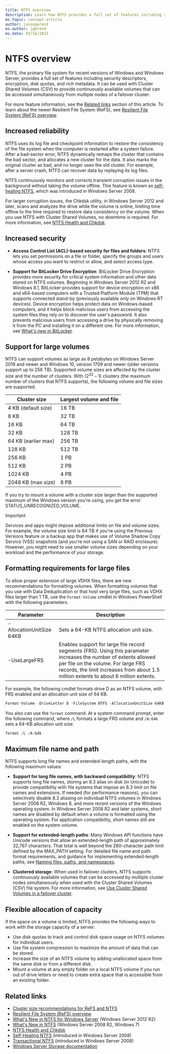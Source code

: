 ```yaml
---
title: NTFS overview
description: Learn how NTFS provides a full set of features including security descriptors, encryption, disk quotas, and rich metadata.
ms.topic: concept-article
author: jasongerend
ms.author: jgerend
ms.date: 03/16/2023
---
```


# NTFS overview

> 

NTFS, the primary file system for recent versions of Windows and Windows Server, provides a full set of features including security descriptors, encryption, disk quotas, and rich metadata. It can be used with Cluster Shared Volumes (CSV) to provide continuously available volumes that can be accessed simultaneously from multiple nodes of a failover cluster.

For more feature information, see the [Related links](#related-links) section of this article. To learn about the newer Resilient File System (ReFS), see [Resilient File System (ReFS) overview](../refs/refs-overview.md).

## Increased reliability

NTFS uses its log file and checkpoint information to restore the consistency of the file system when the computer is restarted after a system failure. After a bad-sector error, NTFS dynamically remaps the cluster that contains the bad sector, and allocates a new cluster for the data. It also marks the original cluster as bad, and no longer uses the old cluster. For example, after a server crash, NTFS can recover data by replaying its log files.

NTFS continuously monitors and corrects transient corruption issues in the background without taking the volume offline. This feature is known as [self-healing NTFS](/previous-versions/windows/it-pro/windows-server-2008-r2-and-2008/cc771388(v=ws.10)), which was introduced in Windows Server 2008.

For larger corruption issues, the Chkdsk utility, in Windows Server 2012 and later, scans and analyzes the drive while the volume is online, limiting time offline to the time required to restore data consistency on the volume. When you use NTFS with Cluster Shared Volumes, no downtime is required. For more information, see [NTFS Health and Chkdsk](/previous-versions/windows/it-pro/windows-server-2012-r2-and-2012/hh831536(v%3dws.11)).

## Increased security

- **Access Control List (ACL)-based security for files and folders**: NTFS lets you set permissions on a file or folder, specify the groups and users whose access you want to restrict or allow, and select access type.

- **Support for BitLocker Drive Encryption**: BitLocker Drive Encryption provides more security for critical system information and other data stored on NTFS volumes. Beginning in Windows Server 2012 R2 and Windows 8.1, BitLocker provides support for device encryption on x86 and x64-based computers with a Trusted Platform Module (TPM) that supports connected stand-by (previously available only on Windows RT devices). Device encryption helps protect data on Windows-based computers, and it helps block malicious users from accessing the system files they rely on to discover the user's password. It also prevents malicious users from accessing a drive by physically removing it from the PC and installing it on a different one. For more information, see [What's new in BitLocker](/previous-versions/windows/it-pro/windows-server-2012-r2-and-2012/dn306081(v%3dws.11)).

## Support for large volumes

NTFS can support volumes as large as 8 petabytes on Windows Server 2019 and newer and Windows 10, version 1709 and newer (older versions support up to 256 TB). Supported volume sizes are affected by the cluster size and the number of clusters. With (2<sup>32</sup> – 1) clusters (the maximum number of clusters that NTFS supports), the following volume and file sizes are supported.

  | Cluster size         | Largest volume and file |
  | -------------------  | -------------- |
  | 4 KB (default size)  | 16 TB          |
  | 8 KB                 | 32 TB          |
  | 16 KB                | 64 TB          |
  | 32 KB                | 128 TB         |
  | 64 KB (earlier max)  | 256 TB         |
  | 128 KB               | 512 TB         |
  | 256 KB               | 1 PB           |
  | 512 KB               | 2 PB           |
  | 1024 KB              | 4 PB           |
  | 2048 KB (max size)   | 8 PB           |

If you try to mount a volume with a cluster size larger than the supported maximum of the Windows version you're using, you get the error STATUS_UNRECOGNIZED_VOLUME.

> [!IMPORTANT]
> Services and apps might impose additional limits on file and volume sizes. For example, the volume size limit is 64 TB if you're using the Previous Versions feature or a backup app that makes use of Volume Shadow Copy Service (VSS) snapshots (and you're not using a SAN or RAID enclosure). However, you might need to use smaller volume sizes depending on your workload and the performance of your storage.

## Formatting requirements for large files

To allow proper extension of large VDHX files, there are new recommendations for formatting volumes. When formatting volumes that you use with Data Deduplication or that host very large files, such as VDHX files larger than 1 TB, use the `Format-Volume` cmdlet in Windows PowerShell with the following parameters.

|Parameter|Description|
|---|---|
|-AllocationUnitSize 64KB|Sets a 64-KB NTFS allocation unit size.|
|-UseLargeFRS|Enables support for large file record segments (FRS). Using this parameter increases the number of extents allowed per file on the volume. For large FRS records, the limit increases from about 1.5 million extents to about 6 million extents.|

For example, the following cmdlet formats drive D as an NTFS volume, with FRS enabled and an allocation unit size of 64 KB.

```PowerShell
Format-Volume -DriveLetter D -FileSystem NTFS -AllocationUnitSize 64KB -UseLargeFRS
```

You also can use the `format` command. At a system command prompt, enter the following command, where `/L` formats a large FRS volume and `/A:64k` sets a 64-KB allocation unit size:

```PowerShell
format /L /A:64k
```

## Maximum file name and path

NTFS supports long file names and extended-length paths, with the following maximum values:

- **Support for long file names, with backward compatibility**: NTFS supports long file names, storing an 8.3 alias on disk (in Unicode) to provide compatibility with file systems that impose an 8.3 limit on file names and extensions. If needed (for performance reasons), you can selectively disable 8.3 aliasing on individual NTFS volumes in Windows Server 2008 R2, Windows 8, and more recent versions of the Windows operating system.
  In Windows Server 2008 R2 and later systems, short names are disabled by default when a volume is formatted using the operating system. For application compatibility, short names still are enabled on the system volume.

- **Support for extended-length paths**: Many Windows API functions have Unicode versions that allow an extended-length path of approximately 32,767 characters. That total is well beyond the 260-character path limit defined by the MAX\_PATH setting. For detailed file name and path format requirements, and guidance for implementing extended-length paths, see [Naming files, paths, and namespaces](/windows/win32/fileio/naming-a-file).

- **Clustered storage**: When used in failover clusters, NTFS supports continuously available volumes that can be accessed by multiple cluster nodes simultaneously when used with the Cluster Shared Volumes (CSV) file system. For more information, see [Use Cluster Shared Volumes in a failover cluster](../../failover-clustering/failover-cluster-csvs.md).

## Flexible allocation of capacity

If the space on a volume is limited, NTFS provides the following ways to work with the storage capacity of a server:

- Use disk quotas to track and control disk space usage on NTFS volumes for individual users.
- Use file system compression to maximize the amount of data that can be stored.
- Increase the size of an NTFS volume by adding unallocated space from the same disk or from a different disk.
- Mount a volume at any empty folder on a local NTFS volume if you run out of drive letters or need to create extra space that is accessible from an existing folder.

## Related links

- [Cluster size recommendations for ReFS and NTFS](https://techcommunity.microsoft.com/t5/Storage-at-Microsoft/Cluster-size-recommendations-for-ReFS-and-NTFS/ba-p/425960)
- [Resilient File System (ReFS) overview](../refs/refs-overview.md)
- [What's New in NTFS for Windows Server](/previous-versions/windows/it-pro/windows-server-2012-r2-and-2012/dn466520(v%3dws.11)) (Windows Server 2012 R2)
- [What's New in NTFS](/previous-versions/windows/it-pro/windows-server-2008-r2-and-2008/ff383236(v=ws.10)) (Windows Server 2008 R2, Windows 7)
- [NTFS Health and Chkdsk](/previous-versions/windows/it-pro/windows-server-2012-r2-and-2012/hh831536(v%3dws.11))
- [Self-Healing NTFS](/previous-versions/windows/it-pro/windows-server-2008-r2-and-2008/cc771388(v=ws.10)) (introduced in Windows Server 2008)
- [Transactional NTFS](/previous-versions/windows/it-pro/windows-server-2008-r2-and-2008/cc730726(v%3dws.10)) (introduced in Windows Server 2008)
- [Windows Server Storage documentation](../storage.yml)
